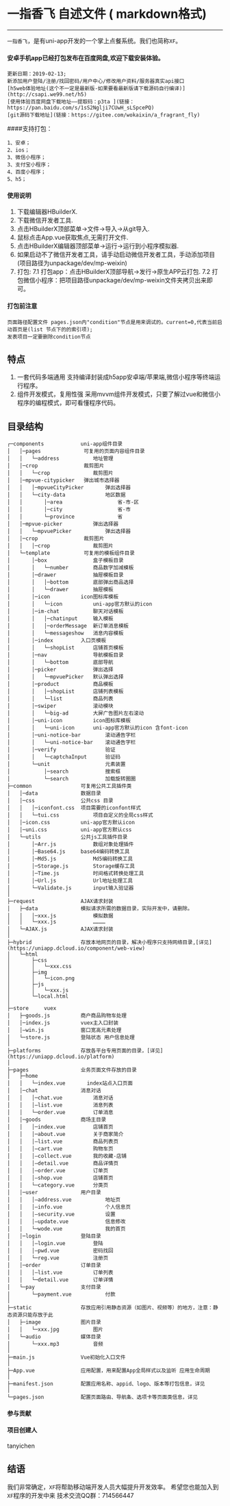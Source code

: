 # 一指香飞 自述文件 ( markdown格式)
***************************************
`一指香飞`，是有uni-app开发的一个掌上点餐系统。我们也简称`XF`。
#### 安卓手机app已经打包发布在百度网盘,欢迎下载安装体验。
```
更新日期：2019-02-13;
新添加用户登陆/注册/找回密码/用户中心/修改用户资料/服务器真实api接口
[h5web体验地址(这个不一定是最新版-如果要看最新版请下载源码自行编译)](http://csapi.we99.net/h5)
[使用体验百度网盘下载地址——提取码：p3ta ](链接：https://pan.baidu.com/s/1sS2Nglji7CUwH_sLSpcePQ)
[git源码下载地址](链接：https://gitee.com/wokaixin/a_fragrant_fly)
```

####支持打包：
```
1、安卓；
2、ios；
3、微信小程序；
3、支付宝小程序；
4、百度小程序；
5、h5；

```
#### 使用说明
1. 下载编辑器HBuilderX.
2. 下载微信开发者工具.
3. 点击HBuilderX顶部菜单->文件->导入->从git导入.
4. 鼠标点击App.vue获取焦点,无需打开文件.
5. 点击HBuilderX编辑器顶部菜单->运行->运行到小程序模拟器.
6. 如果启动不了微信开发者工具，请手动启动微信开发者工具，手动添加项目(项目路径为unpackage/dev/mp-weixin)
7. 打包:
7.1 打包app：点击HBuilderX顶部导航->发行->原生APP云打包.
7.2 打包微信小程序：把项目路径unpackage/dev/mp-weixin文件夹拷贝出来即可。
#### 打包前注意
```
页面路径配置文件 pages.json内"condition"节点是用来调试的。current=0,代表当前启动首页是(list 节点下的的索引项);
发表项目一定要删除condition节点
```
## 特点
1. 一套代码多端通用
   支持编译封装成h5app安卓端/苹果端,微信小程序等终端运行程序。
2. 组件开发模式，复用性强
   采用mvvm组件开发模式，只要了解过vue和微信小程序的编程模式，即可看懂程序代码。
## 目录结构
```
┌─components            uni-app组件目录
│	│─pages				 可复用的页面内容组件目录
│	│	└─address		    地址管理
│	│─crop			     裁剪图片
│	│	└─crop				裁剪图片
│	│─mpvue-citypicker   弹出城市选择器
│	│	│─mpvueCityPicker	    弹出选择器
│	│	└─city-data				地区数据
│	│		│─area                  省-市-区
│	│		│─city                  省-市
│	│	    └─province		        省
│	│─mpvue-picker          弹出选择器
│	│	└─mpvuePicker	        弹出选择器
│	│─crop			     裁剪图片
│	│	│─crop				裁剪图片
│	└─template			 可复用的模板组件目录
│		│─box				盒子模板目录
│		│	└─number		商品数字加减模板
│		│─drawer			抽屉模板目录
│		│	│─bottom        底部弹出商品选择
│		│	└─drawer		抽屉模板
│		│─icon			icon图标库模板
│		│	└─icon			uni-app官方默认的icon
│		│─im-chat			聊天对话模板
│		│	│─chatinput		输入模板
│		│	│─orderMessage  新订单消息模板
│		│	└─messageshow	消息内容模板
│		│─index			入口页模板
│		│	└─shopList		店铺首页模板
│		│─nav				导航模板目录
│		│	└─bottom		底部导航
│		│─picker			弹出选择
│		│	└─mpvuePicker	默认弹出选择
│		│─product			商品模板
│		│	│─shopList      店铺列表模板
│		│	└─list			商品列表
│		│─swiper			滚动模块
│		│	└─big-ad		大屏广告图片左右滚动
│		│─uni-icon			icon图标库模板
│		│	└─uni-icon		uni-app官方默认的icon 含font-icon
│		│─uni-notice-bar	    滚动通告字栏
│		│	└─uni-notice-bar    滚动通告字栏
│		│─verify	            验证
│		│	└─captchaInput      验证码
│		└─unit			        元素装置
│			│─search		    搜索框
│			└─search		    加载旋转圈圈
├─common				可复用公共工具插件类
│	│─data				数据目录
│	│─css				公共css 目录
│	│	│─iconfont.css	项目需要的iconfont样式
│	│	└─tui.css			项目自定义的全局css样式
│	│─icon.css			uni-app官方默认icon
│	│─uni.css			uni-app官方默认css
│	└─utils				公共js工具插件目录
│		│─Arr.js			数组对象处理插件
│		│─Base64.js		base64编码转换工具
│		│─Md5.js			Md5编码转换工具
│		│─Storage.js		Storage缓存工具
│		│─Time.js			时间格式转换处理工具
│		│─Url.js			Url地址处理工具
│		└─Validate.js		input输入验证器
│     
├─request               AJAX请求封装
│	├─data				模拟请求所需的数据目录，实际开发中，请删除。
│	│	│─xxx.js			模拟数据
│	│	└─xxx.js			…………
│	└─AJAX.js			AJAX请求封装
│     
├─hybrid                存放本地网页的目录，解决小程序只支持网络目录,[详见](https://uniapp.dcloud.io/component/web-view)
│	└─html
│		├─css
│		│	└─xxx.css
│		├─img
│		│	└─icon.png
│		├─js
│		│	└─xxx.js
│		└─local.html
│    
├─store     vuex
│	├─goods.js			商户商品购物车处理
│	│─index.js          vuex主入口封装
│	│—win.js		    窗口宽高元素处理
│	└─store.js        	登陆状态 用户信息处理
│ 
├─platforms             存放各平台专用页面的目录，[详见](https://uniapp.dcloud.io/platform)
│     
├─pages                 业务页面文件存放的目录
│	├─home
│	│	└─index.vue       index站点入口页面
│	│─chat				消息对话
│	│	│─chat.vue          消息对话
│	│	│—list.vue		    消息列表
│	│	└─order.vue         订单消息
│	│─goods				商场主目录
│	│	│─index.vue         店铺首页
│	│	│─about.vue         关于商家简介
│	│	│—list.vue		    商品列表页
│	│	│—cart.vue		    购物车页
│	│	│—collect.vue		我的收藏-店铺
│	│	│—detail.vue		商品详情页
│	│	│—order.vue		    订单页
│	│	│—shop.vue		    店铺首页
│	│	└─category.vue      分类页
│	│─user				用户目录
│	│	│—address.vue		    地址页
│	│	│—info.vue		        个人信息页
│	│	│—security.vue		    设置
│	│	│—update.vue		    信息修改
│	│	└─wode.vue              我的首页
│	│─login				登陆目录
│	│	│—login.vue		    登陆
│	│	│—pwd.vue		    密码找回
│	│	└─reg.vue		    注册页
│	│─order			    订单目录
│	│	│—list.vue		    订单列表
│	│	└─detail.vue	    订单详情
│	└─pay			    支付目录
│	 	└─payment.vue		    付款
│     
├─static                存放应用引用静态资源（如图片、视频等）的地方，注意：静态资源只能存放于此
│	├─image				图片目录
│	│	└─xxx.jpg			图片
│	└─audio				媒体目录
│		└─xxx.mp3    		音频
│     
├─main.js               Vue初始化入口文件
│     
├─App.vue               应用配置，用来配置App全局样式以及监听 应用生命周期
│     
├─manifest.json         配置应用名称、appid、logo、版本等打包信息，详见
│     
└─pages.json            配置页面路由、导航条、选项卡等页面类信息，详见
```

#### 参与贡献

#### 项目创建人
tanyichen

## 结语
我们非常确定，`XF`将帮助移动端开发人员大幅提升开发效率。
希望您也能加入到`XF`程序的开发中来
技术交流QQ群：714566447

